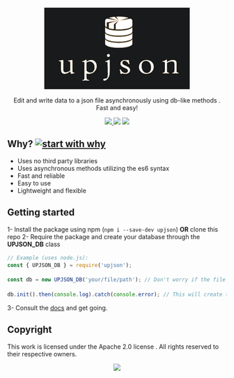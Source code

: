<p align="center">
   <img src="https://github.com/Mahdios/upjson/blob/master/src/assets/upjson_logo_dark.png?raw=true" alt="Header">
</p>

<p align="center">
  Edit and write data to a json file asynchronously using db-like methods . Fast and easy!
</p>

<p align="center">
   <a href="https://www.npmjs.com/package/upjson">
    <img src="https://img.shields.io/node/v/upjson.svg?style=flat">
  </a>
  <a>
    <img src="https://img.shields.io/badge/contributions-welcome-brightgreen.svg?style=flat">
  </a>
  <a>
    <img src="http://hits.dwyl.com/Mahdios/upjson.svg">
  </a>
</p>

## Why? [![start with why](https://img.shields.io/badge/start%20with-why%3F-brightgreen.svg?style=flat)](http://www.ted.com/talks/simon_sinek_how_great_leaders_inspire_action)
- Uses no third party libraries
- Uses asynchronous methods utilizing the es6 syntax
- Fast and reliable
- Easy to use
- Lightweight and flexible
## Getting started
1- Install the package using npm (`npm i --save-dev upjson`) **OR** clone this repo
2- Require the package and create your database through the **UPJSON_DB** class

```js
// Example (uses node.js):
const { UPJSON_DB } = require('upjson');

const db = new UPJSON_DB('your/file/path'); // Don't worry if the file does'nt exist , the init method will fix that

db.init().then(console.log).catch(console.error); // This will create the file if it doesn't exist and makes sure it has the correct format
```
3- Consult the [docs](http://upjson.mahdios.gq) and get going.
## Copyright
This work is licensed under the Apache 2.0 license . All rights reserved to their respective owners.

<div align="center">
 <img src="https://nodei.co/npm/upjson.png?downloads=true&downloadRank=true&stars=true">
</div>
